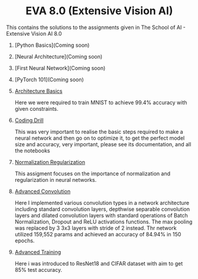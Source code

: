 <h1 align="center">EVA 8.0 (Extensive Vision AI)</h1>

This contains the solutions to the assignments given in The School of AI - Extensive Vision AI 8.0

1. [Python Basics](Coming soon)
   
2. [Neural Architecture](Coming soon)

3. [First Neural Network](Coming soon)

4. [PyTorch 101](Coming soon)

5. [Architecture Basics](https://github.com/ak112/TSAI-EVA8.0/blob/master/03_Architecture_Basics/README.md)
   
   Here we were required to train MNIST to achieve 99.4% accuracy with given constraints.
   
6. [Coding Drill](https://github.com/ak112/TSAI-EVA8.0/blob/master/04_CodingDrillDown/README.md)

   This was very important to realise the basic steps required to make a neural network and then go on to optimize it, to get the perfect model size and accuracy, very      important, please see its documentation, and all the notebooks
   
7. [Normalization Regularization](https://github.com/ak112/TSAI-EVA8.0/blob/master/05_NormalizationRegularization/README.md)
    
    This assigment focuses on the importance of normalization and regularization in neural networks.

8. [Advanced Convolution](https://github.com/ak112/TSAI-EVA8.0/blob/master/06_AdvancedConvolution/README.md)

   Here I implemented various convolution types in a network architecture including standard convolution layers, depthwise separable convolution layers and dilated          convolution layers with standard operations of Batch Normalization, Dropout and ReLU activations functions. The max pooling was replaced by 3 3x3 layers with stride      of 2 instead. Thr network utilized 159,552 params and achieved an accuracy of 84.94% in 150 epochs.
   
9. [Advanced Training](https://github.com/ak112/TSAI-EVA8.0/blob/master/07_AdvancedTraining/README.md)
   
   Here i was introduced to ResNet18 and CIFAR dataset with aim to get 85% test accuracy.

